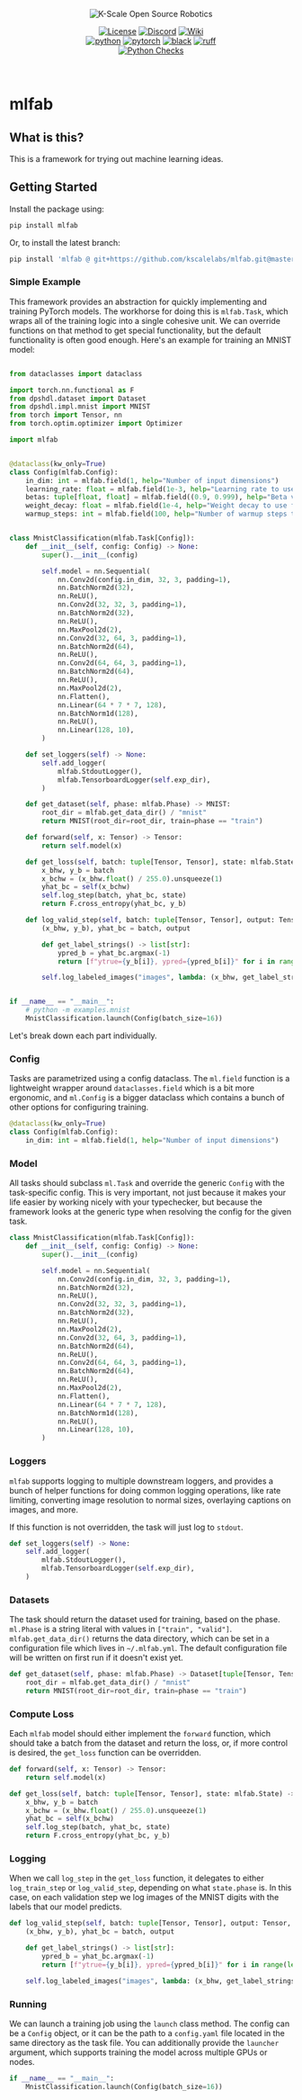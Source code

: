 <p align="center">
  <picture>
    <img alt="K-Scale Open Source Robotics" src="https://media.kscale.dev/kscale-open-source-header.png" style="max-width: 100%;">
  </picture>
</p>

<div align="center">

[![License](https://img.shields.io/badge/license-MIT-green)](https://github.com/dpshai/mlfab/blob/master/LICENSE)
[![Discord](https://img.shields.io/discord/1224056091017478166)](https://discord.gg/k5mSvCkYQh)
[![Wiki](https://img.shields.io/badge/wiki-humanoids-black)](https://humanoids.wiki)
<br />
[![python](https://img.shields.io/badge/-Python_3.11-blue?logo=python&logoColor=white)](https://github.com/pre-commit/pre-commit)
[![pytorch](https://img.shields.io/badge/PyTorch_2.0+-ee4c2c?logo=pytorch&logoColor=white)](https://pytorch.org/get-started/locally/)
[![black](https://img.shields.io/badge/Code%20Style-Black-black.svg?labelColor=gray)](https://black.readthedocs.io/en/stable/)
[![ruff](https://img.shields.io/badge/Linter-Ruff-red.svg?labelColor=gray)](https://github.com/charliermarsh/ruff)
<br />
[![Python Checks](https://github.com/kscalelabs/mlfab/actions/workflows/test.yml/badge.svg)](https://github.com/kscalelabs/mlfab/actions/workflows/test.yml)

</div>

<br />

# mlfab

## What is this?

This is a framework for trying out machine learning ideas.

## Getting Started

Install the package using:

```bash
pip install mlfab
```

Or, to install the latest branch:

```bash
pip install 'mlfab @ git+https://github.com/kscalelabs/mlfab.git@master'
```

### Simple Example

This framework provides an abstraction for quickly implementing and training PyTorch models. The workhorse for doing this is `mlfab.Task`, which wraps all of the training logic into a single cohesive unit. We can override functions on that method to get special functionality, but the default functionality is often good enough. Here's an example for training an MNIST model:

```python

from dataclasses import dataclass

import torch.nn.functional as F
from dpshdl.dataset import Dataset
from dpshdl.impl.mnist import MNIST
from torch import Tensor, nn
from torch.optim.optimizer import Optimizer

import mlfab


@dataclass(kw_only=True)
class Config(mlfab.Config):
    in_dim: int = mlfab.field(1, help="Number of input dimensions")
    learning_rate: float = mlfab.field(1e-3, help="Learning rate to use for optimizer")
    betas: tuple[float, float] = mlfab.field((0.9, 0.999), help="Beta values for Adam optimizer")
    weight_decay: float = mlfab.field(1e-4, help="Weight decay to use for the optimizer")
    warmup_steps: int = mlfab.field(100, help="Number of warmup steps to use for the optimizer")


class MnistClassification(mlfab.Task[Config]):
    def __init__(self, config: Config) -> None:
        super().__init__(config)

        self.model = nn.Sequential(
            nn.Conv2d(config.in_dim, 32, 3, padding=1),
            nn.BatchNorm2d(32),
            nn.ReLU(),
            nn.Conv2d(32, 32, 3, padding=1),
            nn.BatchNorm2d(32),
            nn.ReLU(),
            nn.MaxPool2d(2),
            nn.Conv2d(32, 64, 3, padding=1),
            nn.BatchNorm2d(64),
            nn.ReLU(),
            nn.Conv2d(64, 64, 3, padding=1),
            nn.BatchNorm2d(64),
            nn.ReLU(),
            nn.MaxPool2d(2),
            nn.Flatten(),
            nn.Linear(64 * 7 * 7, 128),
            nn.BatchNorm1d(128),
            nn.ReLU(),
            nn.Linear(128, 10),
        )

    def set_loggers(self) -> None:
        self.add_logger(
            mlfab.StdoutLogger(),
            mlfab.TensorboardLogger(self.exp_dir),
        )

    def get_dataset(self, phase: mlfab.Phase) -> MNIST:
        root_dir = mlfab.get_data_dir() / "mnist"
        return MNIST(root_dir=root_dir, train=phase == "train")

    def forward(self, x: Tensor) -> Tensor:
        return self.model(x)

    def get_loss(self, batch: tuple[Tensor, Tensor], state: mlfab.State) -> Tensor:
        x_bhw, y_b = batch
        x_bchw = (x_bhw.float() / 255.0).unsqueeze(1)
        yhat_bc = self(x_bchw)
        self.log_step(batch, yhat_bc, state)
        return F.cross_entropy(yhat_bc, y_b)

    def log_valid_step(self, batch: tuple[Tensor, Tensor], output: Tensor, state: mlfab.State) -> None:
        (x_bhw, y_b), yhat_bc = batch, output

        def get_label_strings() -> list[str]:
            ypred_b = yhat_bc.argmax(-1)
            return [f"ytrue={y_b[i]}, ypred={ypred_b[i]}" for i in range(len(y_b))]

        self.log_labeled_images("images", lambda: (x_bhw, get_label_strings()))


if __name__ == "__main__":
    # python -m examples.mnist
    MnistClassification.launch(Config(batch_size=16))
```

Let's break down each part individually.

### Config

Tasks are parametrized using a config dataclass. The `ml.field` function is a lightweight wrapper around `dataclasses.field` which is a bit more ergonomic, and `ml.Config` is a bigger dataclass which contains a bunch of other options for configuring training.

```python
@dataclass(kw_only=True)
class Config(mlfab.Config):
    in_dim: int = mlfab.field(1, help="Number of input dimensions")
```

### Model

All tasks should subclass `ml.Task` and override the generic `Config` with the task-specific config. This is very important, not just because it makes your life easier by working nicely with your typechecker, but because the framework looks at the generic type when resolving the config for the given task.

```python
class MnistClassification(mlfab.Task[Config]):
    def __init__(self, config: Config) -> None:
        super().__init__(config)

        self.model = nn.Sequential(
            nn.Conv2d(config.in_dim, 32, 3, padding=1),
            nn.BatchNorm2d(32),
            nn.ReLU(),
            nn.Conv2d(32, 32, 3, padding=1),
            nn.BatchNorm2d(32),
            nn.ReLU(),
            nn.MaxPool2d(2),
            nn.Conv2d(32, 64, 3, padding=1),
            nn.BatchNorm2d(64),
            nn.ReLU(),
            nn.Conv2d(64, 64, 3, padding=1),
            nn.BatchNorm2d(64),
            nn.ReLU(),
            nn.MaxPool2d(2),
            nn.Flatten(),
            nn.Linear(64 * 7 * 7, 128),
            nn.BatchNorm1d(128),
            nn.ReLU(),
            nn.Linear(128, 10),
        )
```

### Loggers

`mlfab` supports logging to multiple downstream loggers, and provides a bunch of helper functions for doing common logging operations, like rate limiting, converting image resolution to normal sizes, overlaying captions on images, and more.

If this function is not overridden, the task will just log to `stdout`.

```python
def set_loggers(self) -> None:
    self.add_logger(
        mlfab.StdoutLogger(),
        mlfab.TensorboardLogger(self.exp_dir),
    )
```

### Datasets

The task should return the dataset used for training, based on the phase. `ml.Phase` is a string literal with values in `["train", "valid"]`. `mlfab.get_data_dir()` returns the data directory, which can be set in a configuration file which lives in `~/.mlfab.yml`. The default configuration file will be written on first run if it doesn't exist yet.

```python
def get_dataset(self, phase: mlfab.Phase) -> Dataset[tuple[Tensor, Tensor]]:
    root_dir = mlfab.get_data_dir() / "mnist"
    return MNIST(root_dir=root_dir, train=phase == "train")
```

### Compute Loss

Each `mlfab` model should either implement the `forward` function, which should take a batch from the dataset and return the loss, or, if more control is desired, the `get_loss` function can be overridden.

```python
def forward(self, x: Tensor) -> Tensor:
    return self.model(x)

def get_loss(self, batch: tuple[Tensor, Tensor], state: mlfab.State) -> Tensor:
    x_bhw, y_b = batch
    x_bchw = (x_bhw.float() / 255.0).unsqueeze(1)
    yhat_bc = self(x_bchw)
    self.log_step(batch, yhat_bc, state)
    return F.cross_entropy(yhat_bc, y_b)
```

### Logging

When we call `log_step` in the `get_loss` function, it delegates to either `log_train_step` or `log_valid_step`, depending on what `state.phase` is. In this case, on each validation step we log images of the MNIST digits with the labels that our model predicts.

```python
def log_valid_step(self, batch: tuple[Tensor, Tensor], output: Tensor, state: mlfab.State) -> None:
    (x_bhw, y_b), yhat_bc = batch, output

    def get_label_strings() -> list[str]:
        ypred_b = yhat_bc.argmax(-1)
        return [f"ytrue={y_b[i]}, ypred={ypred_b[i]}" for i in range(len(y_b))]

    self.log_labeled_images("images", lambda: (x_bhw, get_label_strings()))
```

### Running

We can launch a training job using the `launch` class method. The config can be a `Config` object, or it can be the path to a `config.yaml` file located in the same directory as the task file. You can additionally provide the `launcher` argument, which supports training the model across multiple GPUs or nodes.

```python
if __name__ == "__main__":
    MnistClassification.launch(Config(batch_size=16))
```
